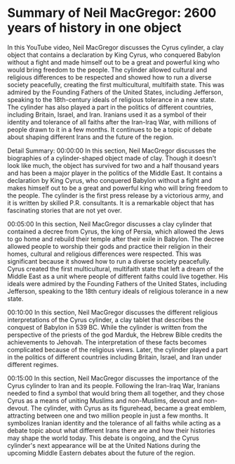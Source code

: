 # Summary of Neil MacGregor: 2600 years of history in one object

In this YouTube video, Neil MacGregor discusses the Cyrus cylinder, a clay object that contains a declaration by King Cyrus, who conquered Babylon without a fight and made himself out to be a great and powerful king who would bring freedom to the people. The cylinder allowed cultural and religious differences to be respected and showed how to run a diverse society peacefully, creating the first multicultural, multifaith state. This was admired by the Founding Fathers of the United States, including Jefferson, speaking to the 18th-century ideals of religious tolerance in a new state. The cylinder has also played a part in the politics of different countries, including Britain, Israel, and Iran. Iranians used it as a symbol of their identity and tolerance of all faiths after the Iran-Iraq War, with millions of people drawn to it in a few months. It continues to be a topic of debate about shaping different Irans and the future of the region.

Detail Summary: 
00:00:00
In this section, Neil MacGregor discusses the biographies of a cylinder-shaped object made of clay. Though it doesn't look like much, the object has survived for two and a half thousand years and has been a major player in the politics of the Middle East. It contains a declaration by King Cyrus, who conquered Babylon without a fight and makes himself out to be a great and powerful king who will bring freedom to the people. The cylinder is the first press release by a victorious army, and it is written by skilled P.R. consultants. It is a remarkable object that has fascinating stories that are not yet over.

00:05:00
In this section, Neil MacGregor discusses a clay cylinder that contained a decree from Cyrus, the king of Persia, which allowed the Jews to go home and rebuild their temple after their exile in Babylon. The decree allowed people to worship their gods and practice their religion in their homes, cultural and religious differences were respected. This was significant because it showed how to run a diverse society peacefully. Cyrus created the first multicultural, multifaith state that left a dream of the Middle East as a unit where people of different faiths could live together. His ideals were admired by the Founding Fathers of the United States, including Jefferson, speaking to the 18th century ideals of religious tolerance in a new state.

00:10:00
In this section, Neil MacGregor discusses the different religious interpretations of the Cyrus cylinder, a clay tablet that describes the conquest of Babylon in 539 BC. While the cylinder is written from the perspective of the priests of the god Marduk, the Hebrew Bible credits the achievements to Jehovah. The interpretation of these facts becomes complicated because of the religious views. Later, the cylinder played a part in the politics of different countries including Britain, Israel, and Iran under different regimes.

00:15:00
In this section, Neil MacGregor discusses the importance of the Cyrus cylinder to Iran and its people. Following the Iran-Iraq War, Iranians needed to find a symbol that would bring them all together, and they chose Cyrus as a means of uniting Muslims and non-Muslims, devout and non-devout. The cylinder, with Cyrus as its figurehead, became a great emblem, attracting between one and two million people in just a few months. It symbolizes Iranian identity and the tolerance of all faiths while acting as a debate topic about what different Irans there are and how their histories may shape the world today. This debate is ongoing, and the Cyrus cylinder's next appearance will be at the United Nations during the upcoming Middle Eastern debates about the future of the region.

